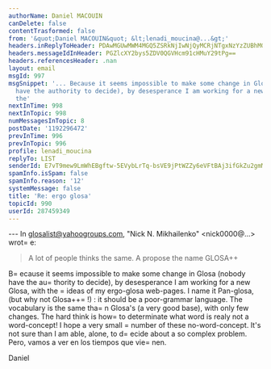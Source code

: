 ```yaml
---
authorName: Daniel MACOUIN
canDelete: false
contentTrasformed: false
from: '&quot;Daniel MACOUIN&quot; &lt;lenadi_moucina@...&gt;'
headers.inReplyToHeader: PDAwMGUwMWM4MGQ5ZSRkNjIwNjQyMCRjNTgxNzYzZUBhMGgzcjc+
headers.messageIdInHeader: PGZlcXY2bys5ZDV0QGVHcm91cHMuY29tPg==
headers.referencesHeader: .nan
layout: email
msgId: 997
msgSnippet: '... Because it seems impossible to make some change in Glosa (nobody
  have the authority to decide), by desesperance I am working for a new Glosa, with
  the'
nextInTime: 998
nextInTopic: 998
numMessagesInTopic: 8
postDate: '1192296472'
prevInTime: 996
prevInTopic: 996
profile: lenadi_moucina
replyTo: LIST
senderId: E7vT9mew9LmWhEBgftw-5EVybLrTq-bsVE9jPtWZZy6eVFtBAj3ifGkZu2gmMoBTfE20fC_VLFO-lCu3aXbAVaoOmOiZV9ZHaHDvabLmAB3u
spamInfo.isSpam: false
spamInfo.reason: '12'
systemMessage: false
title: 'Re: ergo glosa'
topicId: 990
userId: 287459349
---
```


--- In glosalist@yahoogroups.com, "Nick N. Mikhailenko" <nick0000@...>
wrot=
e:
>
> A lot of people thinks the same.
> A propose the name GLOSA++
> 
  B=
ecause it seems impossible to make some change in Glosa (nobody
have the au=
thority to decide), by desesperance I am working for a new
Glosa, with the =
ideas of my ergo-glosa web-pages. I name it Pan-glosa,
(but why not Glosa++=
 !) : it should be a poor-grammar language. 
The vocabulary is the same tha=
n Glosa's (a very good base), with only
few changes. 
The hard think is how=
 to determinate what word is realy not a
word-concept! I hope a very small =
number of these no-word-concept.
It's not sure than I am able, alone,  to d=
ecide about a so complex 
problem.
Pero, vamos a ver en los tiempos que vie=
nen.

Daniel


